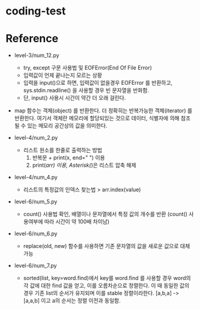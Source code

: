 # coding-test


# Reference

* level-3/num_12.py
    - try, except 구문 사용법 및 EOFError(End Of File Error)
    - 입력값이 언제 끝나는지 모르는 상황
    - 입력을 input()으로 하면, 입력값이 없을경우 EOFError 를 반환하고, sys.stdin.readline() 을 사용할 경우 빈 문자열을 반화함.
    - 단, input() 사용시 시간이 약간 더 오래 걸린다.

* map 함수는 객체(object) 를 반환한다. 더 정확히는 반복가능한 객체(iterator) 를 반환한다. 여기서 객체란 메모리에 할당되있는 것으로 데이터, 식별자에 의해 참조될 수 있는 메모리 공간상의 값을 의미한다.

* level-4/num_2.py
    - 리스트 원소를 한줄로 출력하는 방법
        1. 반복문 + print(x, end=" ") 이용
        2. print(*arr) 이용, Asterisk(*)은 리스트 압축 해제

* level-4/num_4.py
    - 리스트의 특정값의 인덱스 찾는법 > arr.index(value)

* level-6/num_5.py
    - count() 사용법 확인, 배열이나 문자열에서 특정 값의 개수를 반환 (count() 사용여부에 따라 시간이 약 100배 차이남)

* level-6/num_6.py
    - replace(old, new) 함수를 사용하면 기존 문자열의 값을 새로운 값으로 대체 가능

* level-6/num_7.py
    - sorted(list, key=word.find)에서 key를 word.find 를 사용할 경우 word의 각 값에 대한 find 값을 얻고, 이를 오름차순으로 정렬한다. 이 때 동일한 값의 경우 기존 list의 순서가 유지되며 이를 stable 정렬이라한다. [a,b,a] -> [a,a,b] 이고 a의 순서는 정렬 이전과 동일함.
